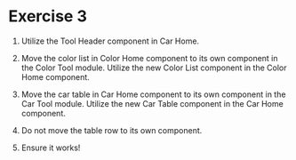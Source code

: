 # Exercise 3

1. Utilize the Tool Header component in Car Home.

2. Move the color list in Color Home component to its own component in the Color Tool module. Utilize the new Color List component in the Color Home component.

3. Move the car table in Car Home component to its own component in the Car Tool module. Utilize the new Car Table component in the Car Home component.

4. Do not move the table row to its own component.

5. Ensure it works!